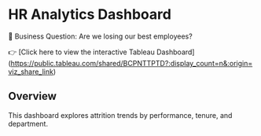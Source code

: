 # HR Analytics Dashboard

🎯 Business Question: Are we losing our best employees?

👉 [Click here to view the interactive Tableau Dashboard] (https://public.tableau.com/shared/BCPNTTPTD?:display_count=n&:origin=viz_share_link)

## Overview
This dashboard explores attrition trends by performance, tenure, and department.
